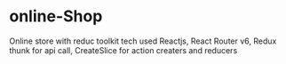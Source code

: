 # online-Shop
Online store with reduc toolkit
tech used
Reactjs, React Router v6, Redux thunk for api call, CreateSlice for action creaters and reducers
